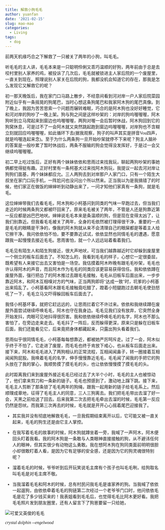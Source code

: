 ```yaml
---
title: 解救小狗毛毛
author: yuanfan
date: '2021-02-15'
slug: mao-mao
categories:
  - Living
tags:
  - dog
---
```


<font face="微软雅黑">前两天机缘巧合之下解救了一只被关了两年的小狗，叫毛毛。

<!--more-->

<font face="微软雅黑">听毛毛的主人讲，毛毛本来是一只聪明伶俐又乖巧温顺的好狗，两年前由于总是去咬村里别人家养的鸡，被投诉了几次后，毛毛就被锁进主人家后院的一个废屋里，一直关到现在。照理说别人家关在后院的狗，我都没机会知道它的存在，那我是怎么发现它又解救它的呢？

<font face="微软雅黑">初一那天晚饭后，我在家门口马路上散步，不经意间看到河对岸一户人家后院菜园附近似乎有一条摇晃的狗尾巴，当时心想这条狗尾巴和我家阿木狗的尾巴真像。到了晚上，我因为苦苦思索一个问题而辗转难眠，巧合的是阿木狗也没好好睡觉，它和河对岸的狗吵了一晚上架。狗与狗之间是这样吵架的：对岸的狗呜喔喔喔，阿木狗听到立马爬起来到窗边也呜喔喔喔，两狗对喔一会后暂时休战，阿木狗回到它的狗窝休息，可是过不了一会阿木就又突然跳起跑到窗边呜喔喔喔，对岸狗也不含糊立刻就回应呜喔喔喔，如此循环下去(据我观察，狗子的叫声其实是拼音Vou四声，就是呜喔连起来念)。至于为什么两条狗一旦开始吵架就停不下来呢？狗主人脑补的答案是一般吵累了暂时休战后，两条不服输的狗会觉得没发挥好，于是过一会又继续呜喔喔喔。

<font face="微软雅黑">初二早上吃过饭后，正好有两个妹妹依依和思雨过来找我玩，聊起两狗吵架的事她俩都觉得挺有趣。正好村里有一条柯基犬过来找阿木狗玩，我提议一起去河对岸让狗狗们面基，两个妹妹都应允。三人两狗去到对岸那户人家门口，只有一个陌生大叔坐在家门口玩手机，一阵尬问也没问出个所以然来。正当我以为是我搞错了的时候，他们家正在做饭的婶婶听到动静出来了，一问才知他们家真有一条狗，就是毛毛。

<font face="微软雅黑">这位婶婶带我们去看毛毛，阿木狗和小柯基问到同类的气味一早跑过去，但当我们走近的时候两条狗又都被吓回来了。原来毛毛被关了两年，不管是人还是狗靠近第一反应都是凶巴巴地吠。婶婶说毛毛本来是条温顺的狗，但是现在变得太凶了，让我们别靠近。但我看毛毛被关了两年，全身的毛依然被打理得很干净，重要的一点是毛毛的眼睛是干净的，像我的阿木狗就从来不会清理自己的眼屎都是等着主人给它擦干净。我问依依怕不怕，要不要靠近试试，依依显然也同情毛毛的遭遇，愿意跟我一起慢慢去接近毛毛。思雨害怕，就一个人远远站着看着我们。

<font face="微软雅黑">毛毛见有陌生人和陌生狗接近，很大声地吠，可当我们越靠越近时它却躲到废屋里一个侧立的板车后面去了。不知怎么的，我看到毛毛的样子，心想它一定很委屈，既希望有人来接它出去又害怕是一场空。我估摸着阿木昨晚有跟毛毛吵架，毛毛也许认得阿木的声音，而且阿木作为毛毛的同类应该更容易获得信任。我和依依蹲在废屋外面，强行把怂了的阿木推过去跟毛毛接触，毛毛从旧板车后面出来，一步步靠近阿木，和阿木互相嗅对方的气味，正当两狗即将"达成一致"时，坑爹的小柯基出来捣乱了。小柯基看阿木跟毛毛接触竟吃醋了，蹬着小短腿跑过去朝毛毛使劲怒吼了一下，毛毛立马又吓得躲回板车后面去了。

<font face="微软雅黑">我怪小柯基坏事，就把它赶远远的，让思雨拦着它不许过来。依依和我继续蹲在废屋外面尝试继续呼唤毛毛，阿木也守在我身边。毛毛见我们没有放弃，它突然全身开始发抖，肉眼可见地抖得很厉害。我和依依继续呼唤毛毛的名字，阿木也不那么害怕了，在旁边走来走去。毛毛抖了一阵后，反而躲得更深，原来只是躲在旧板车后面，我们还能看见它，后来竟把身体都藏起来，只露出狗头看着我们。

<font face="微软雅黑">思雨似乎很同情毛毛，小柯基每每想靠近，都被她严厉呵斥走。过了一会，阿木似乎终于不怕了，它走进了废屋，而毛毛也终于肯放下戒心，也从板车后面走出来。接下来，阿木和毛毛进入了两狗相认的正常流程，互相闻闻鼻子，转一圈接着互相闻闻狗屁股。我唤着毛毛的名字，伸手慢慢靠近毛毛，毛毛闻了闻我的手把它的狗头放在了我的掌心，我顺势摸了摸毛毛的头，也让依依慢慢摸了摸毛毛的头。

<font face="微软雅黑">此时距离我们来到废屋外接近毛毛已经过去了大半个小时，毛毛的主人也被惊动了，他们拿来剪刀和一条新的链子。毛毛也预感到了，激动地上蹿下跳。接下来，毛毛主人剪断了那条锁了毛毛两年的狗绳，跟我一起用新的链子给毛毛系上。然后顺理成章地，征得了毛毛主人的同意，三人三狗离去。我们把毛毛带出去溜了好一会，天黑之前给送了回去。后来我第二次去把毛毛牵出去溜的时候，毛毛第一反应仍然是怨吠。而我第三次再去的时候，毛毛就是开开心心摇着尾巴迎接我了。

+ 其实我并没有彻底地解救毛毛，一旦我假期结束离开以后，它可能又被一直关起来，毛毛的狗生还是由它主人掌控。

+ 在我写着毛毛的故事的时候，阿木狗就蹲坐着一旁，我喊了一声阿木，阿木便回头盯着我看。我的阿木狗是一条敢与人类眼神直接接触的狗，从不避讳任何人的眼神，但其实很少有动物这么勇敢。我在想阿木狗在狗同类面前明明很胆小却很敢盯着人看，是因为它有足够的安全感，还是因为它的狗灵魂很特别呢？

+ 溜着毛毛的时候，爷爷听到后开玩笑说毛主席有个孩子也叫毛毛咧，给狗取名叫毛毛是对毛主席不敬。

+ 当我溜着毛毛和阿木的时候，总有村民问我毛毛是谁家养的狗。当我喊了依依一起遛狗，由依依牵着毛毛的狗链第二次经过一个老爷爷门口时，他问依依毛毛是花了多少钱买来的！我表姐看到毛毛后，也觉得毛毛比阿木更好看。我把毛毛照片发到朋友圈里，还有人留言下了狗崽要留一只给她，

![可爱又英俊的毛毛](https://github.com/earfanfan/yf/blob/main/content/images/maomao.png)

*crystal dolphin --engelwood*

